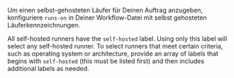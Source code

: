 Um einen selbst-gehosteten Läufer für Deinen Auftrag anzugeben, konfiguriere `runs-on` in Deiner Workflow-Datei mit selbst gehosteten Läuferkennzeichnungen.

All self-hosted runners have the `self-hosted` label. Using only this label will select any self-hosted runner. To select runners that meet certain criteria, such as operating system or architecture, provide an array of labels that begins with `self-hosted` (this must be listed first) and then includes additional labels as needed.
